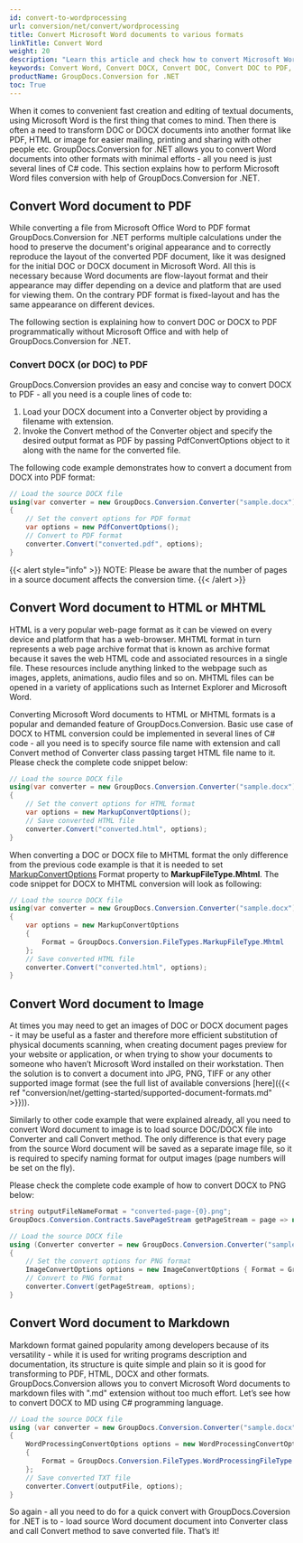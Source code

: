 ```yaml
---
id: convert-to-wordprocessing
url: conversion/net/convert/wordprocessing
title: Convert Microsoft Word documents to various formats
linkTitle: Convert Word
weight: 20
description: "Learn this article and check how to convert Microsoft Word DOCX, DOC, RTF documents to other formats with GroupDocs.Conversion for .NET."
keywords: Convert Word, Convert DOCX, Convert DOC, Convert DOC to PDF, convert Microsoft Word
productName: GroupDocs.Conversion for .NET
toc: True
---
```


When it comes to convenient fast creation and editing of textual documents, using Microsoft Word is the first thing that comes to mind. Then there is often a need to transform DOC or DOCX documents into another format like PDF, HTML or image for easier mailing, printing and sharing with other people etc.
GroupDocs.Conversion for .NET allows you to convert Word documents into other formats with minimal efforts - all you need is just several lines of C# code.
This section explains how to perform Microsoft Word files conversion with help of GroupDocs.Conversion for .NET.  

## Convert Word document to PDF

While converting a file from Microsoft Office Word to PDF format GroupDocs.Conversion for .NET performs multiple calculations under the hood to preserve the document's original appearance and to correctly reproduce the layout of the converted PDF document, like it was designed for the initial DOC or DOCX document in Microsoft Word. All this is necessary because Word documents are flow-layout format and their appearance may differ depending on a device and platform that are used for viewing them. On the contrary PDF format is fixed-layout and has the same appearance on different devices.  
  
The following section is explaining how to convert DOC or DOCX to PDF programmatically without Microsoft Office and with help of GroupDocs.Conversion for .NET.  

### Convert DOCX (or DOC) to PDF

GroupDocs.Conversion provides an easy and concise way to convert DOCX to PDF - all you need is a couple lines of code to:

1. Load your DOCX document into a Converter object by providing a filename with extension.
2. Invoke the Convert method of the Converter object and specify the desired output format as PDF by passing PdfConvertOptions object to it along with the name for the converted file.  
  
The following code example demonstrates how to convert a document from DOCX into PDF format:

```csharp
// Load the source DOCX file
using(var converter = new GroupDocs.Conversion.Converter("sample.docx"))
{
    // Set the convert options for PDF format
    var options = new PdfConvertOptions();
    // Convert to PDF format
    converter.Convert("converted.pdf", options);
}
```
  
{{< alert style="info" >}}
NOTE: Please be aware that the number of pages in a source document affects the conversion time.
{{< /alert >}}

## Convert Word document to HTML or MHTML

HTML is a very popular web-page format as it can be viewed on every device and platform that has a web-browser. MHTML format in turn represents a web page archive format that is known as archive format because it saves the web HTML code and associated resources in a single file. These resources include anything linked to the webpage such as images, applets, animations, audio files and so on. MHTML files can be opened in a variety of applications such as Internet Explorer and Microsoft Word.  

Converting Microsoft Word documents to HTML or MHTML formats is a popular and demanded feature of GroupDocs.Conversion. Basic use case of DOCX to HTML conversion could be implemented in several lines of C# code - all you need is to specify source file name with extension and call Convert method of Converter class passing target HTML file name to it. Please check the complete code snippet below:

```csharp
// Load the source DOCX file
using(var converter = new GroupDocs.Conversion.Converter("sample.docx"))
{
    // Set the convert options for HTML format
    var options = new MarkupConvertOptions();
    // Save converted HTML file
    converter.Convert("converted.html", options);
}
```

When converting a DOC or DOCX file to MHTML format the only difference from the previous code example is that it is needed to set [MarkupConvertOptions](https://apireference.groupdocs.com/conversion/net/groupdocs.conversion.options.convert/markupconvertoptions) Format property to  **MarkupFileType.Mhtml**. The code snippet for DOCX to MHTML conversion will look as following:

```csharp
// Load the source DOCX file
using(var converter = new GroupDocs.Conversion.Converter("sample.docx"))
{
    var options = new MarkupConvertOptions
    {  
        Format = GroupDocs.Conversion.FileTypes.MarkupFileType.Mhtml
    };
    // Save converted HTML file
    converter.Convert("converted.html", options);
}
```

## Convert Word document to Image

At times you may need to get an images of DOC or DOCX document pages - it may be useful as a faster and therefore more efficient substitution of physical documents scanning, when creating document pages preview for your website or application, or when trying to show your documents to someone who haven’t Microsoft Word installed on their workstation. Then the solution is to convert a document into JPG, PNG, TIFF or any other supported image format (see the full list of available conversions [here]({{< ref "conversion/net/getting-started/supported-document-formats.md" >}})).  

Similarly to other code example that were explained already, all you need to convert Word document to image is to load source DOC/DOCX file into Converter and call Convert method. The only difference is that every page from the source Word document will be saved as a separate image file, so it is required to specify naming format for output images (page numbers will be set on the fly).  

Please check the complete code example of how to convert DOCX to PNG below:

```csharp
string outputFileNameFormat = "converted-page-{0}.png";
GroupDocs.Conversion.Contracts.SavePageStream getPageStream = page => new FileStream(string.Format(outputFileNameFormat, page), FileMode.Create);

// Load the source DOCX file
using (Converter converter = new GroupDocs.Conversion.Converter("sample.docx"))
{
    // Set the convert options for PNG format
    ImageConvertOptions options = new ImageConvertOptions { Format = GroupDocs.Conversion.FileTypes.ImageFileType.Png };  
    // Convert to PNG format
    converter.Convert(getPageStream, options);
}
```

## Convert Word document to Markdown

Markdown format gained popularity among developers because of its versatility - while it is used for writing programs description and documentation, its structure is quite simple and plain so it is good for transforming to PDF, HTML, DOCX and other formats.
GroupDocs.Conversion allows you to convert Microsoft Word documents to markdown files with ".md" extension without too much effort. Let’s see how to convert DOCX to MD using C# programming language.  

```csharp
// Load the source DOCX file
using (var converter = new GroupDocs.Conversion.Converter("sample.docx"))
{
    WordProcessingConvertOptions options = new WordProcessingConvertOptions
    {
        Format = GroupDocs.Conversion.FileTypes.WordProcessingFileType.Md
    };
    // Save converted TXT file
    converter.Convert(outputFile, options);
}
```
  
So again - all you need to do for a quick convert with GroupDocs.Coversion for .NET is to - load source Word document document into Converter class and call Convert method to save converted file. That’s it!
